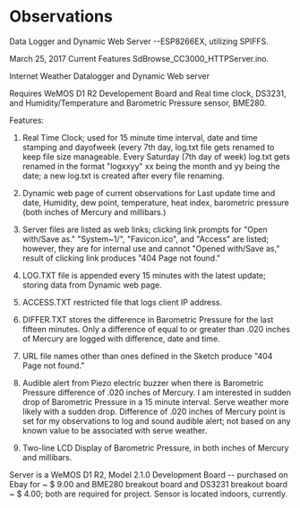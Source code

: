 # Observations
Data Logger and Dynamic Web Server --ESP8266EX, utilizing SPIFFS.

March 25, 2017 Current Features SdBrowse_CC3000_HTTPServer.ino.

Internet Weather Datalogger and Dynamic Web server

Requires WeMOS D1 R2 Developement Board and Real time clock, DS3231, and Humidity/Temperature and Barometric Pressure sensor, BME280.

Features:

 1. Real Time Clock; used for 15 minute time interval, date and time stamping and dayofweek (every 7th day, log.txt file gets renamed to keep file size manageable.       Every Saturday (7th day of week)    log.txt gets renamed in the format "logxxyy" xx being the month and yy being the date; a new log.txt is created after every file renaming.

 2. Dynamic web page of current observations for Last update time and date, Humidity, dew point, temperature, heat index, barometric pressure (both inches of Mercury and millibars.)

 3. Server files are listed as web links; clicking link prompts for "Open with/Save as." "System~1/", "Favicon.ico", and "Access" are listed; however, they are for internal use and cannot "Opened with/Save as," result of clicking link produces "404 Page not found."

 4. LOG.TXT file is appended every 15 minutes with the latest update; storing data from Dynamic web page.

 5. ACCESS.TXT restricted file that logs client IP address. 

 6. DIFFER.TXT stores the difference in Barometric Pressure for the last fifteen minutes. Only a difference of equal to or greater than .020 inches of Mercury are logged with difference, date and time.

 7. URL file names other than ones defined in the Sketch produce "404 Page not found."

 8. Audible alert from Piezo electric buzzer when there is Barometric Pressure difference of .020 inches of Mercury. I am interested in sudden drop of Barometric Pressure in a 15 minute interval.  Serve weather more likely with a sudden drop. Difference of .020 inches of Mercury point is set for my observations to log and sound audible alert; not based on any known value to be associated  with serve weather.

 9. Two-line LCD Display of Barometric Pressure, in both inches of Mercury and millibars.

Server is a WeMOS D1 R2, Model 2.1.0 Development Board -- purchased on Ebay for ~ $ 9.00 and BME280 breakout board and DS3231 breakout board ~ $ 4.00; both are required for project. Sensor is located indoors, currently.

